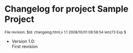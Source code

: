 <html>
<head>
<title>
This is a sample project - $Id: changelog.html,v 1.1 2008/10/01 08:58:54 lenz73 Exp $
</title>
<link href="../oqma.css" rel="stylesheet" type="text/css">
<body>
<h1>Changelog for project Sample Project</h1>
<small>File revision: $Id: changelog.html,v 1.1 2008/10/01 08:58:54 lenz73 Exp $ </small><br>

<ul>
<li> Version 1.0: <br>
First revision
</ul>

</body>
</html>


<!--
-  - $Log: changelog.html,v $
-  - Revision 1.1  2008/10/01 08:58:54  lenz73
-  - First check-in.
-  -
-  -
-->
